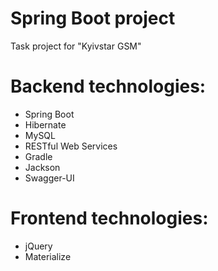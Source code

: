 # <a name="title"></a>Spring Boot project
Task project for "Kyivstar GSM"

# <a name="tools"></a>Backend technologies:
* Spring Boot
* Hibernate
* MySQL
* RESTful Web Services
* Gradle
* Jackson
* Swagger-UI

# <a name="tools"></a>Frontend technologies:
* jQuery
* Materialize